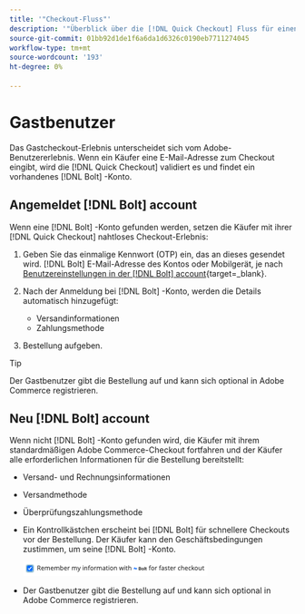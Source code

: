```yaml
---
title: '"Checkout-Fluss"'
description: '"Überblick über die [!DNL Quick Checkout] Fluss für einen Bolt-Benutzer in Adobe Commerce."'
source-git-commit: 01bb92d1de1f6a6da1d6326c0190eb7711274045
workflow-type: tm+mt
source-wordcount: '193'
ht-degree: 0%

---
```



# Gastbenutzer

Das Gastcheckout-Erlebnis unterscheidet sich vom Adobe-Benutzererlebnis. Wenn ein Käufer eine E-Mail-Adresse zum Checkout eingibt, wird die [!DNL Quick Checkout] validiert es und findet ein vorhandenes [!DNL Bolt] -Konto.

## Angemeldet [!DNL Bolt] account

Wenn eine [!DNL Bolt] -Konto gefunden werden, setzen die Käufer mit ihrer [!DNL Quick Checkout] nahtloses Checkout-Erlebnis:

1. Geben Sie das einmalige Kennwort (OTP) ein, das an dieses gesendet wird. [!DNL Bolt] E-Mail-Adresse des Kontos oder Mobilgerät, je nach [Benutzereinstellungen in der [!DNL Bolt] account](https://help.bolt.com/shoppers/account/account-settings/#how-to-set-preferred-login-method){target=_blank}.
1. Nach der Anmeldung bei [!DNL Bolt] -Konto, werden die Details automatisch hinzugefügt:

   - Versandinformationen
   - Zahlungsmethode

1. Bestellung aufgeben.

>[!TIP]
>
> Der Gastbenutzer gibt die Bestellung auf und kann sich optional in Adobe Commerce registrieren.

## Neu [!DNL Bolt] account

Wenn nicht [!DNL Bolt] -Konto gefunden wird, die Käufer mit ihrem standardmäßigen Adobe Commerce-Checkout fortfahren und der Käufer alle erforderlichen Informationen für die Bestellung bereitstellt:

- Versand- und Rechnungsinformationen
- Versandmethode
- Überprüfungszahlungsmethode
- Ein Kontrollkästchen erscheint bei [!DNL Bolt] für schnellere Checkouts vor der Bestellung. Der Käufer kann den Geschäftsbedingungen zustimmen, um seine [!DNL Bolt] -Konto.

   ![Angaben [!DNL Bolt]](assets/checked-bolt.png)

- Der Gastbenutzer gibt die Bestellung auf und kann sich optional in Adobe Commerce registrieren.

